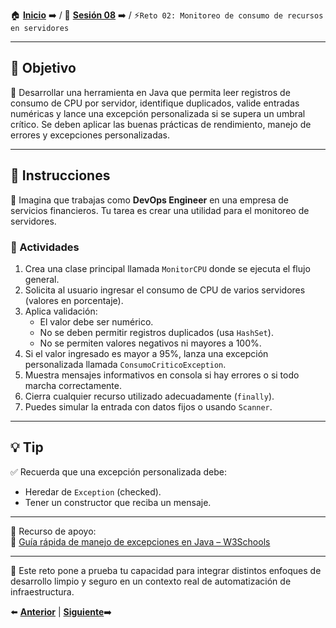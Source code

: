 
🏠 [**Inicio**](../../Readme.md) ➡️ / 📖 [**Sesión 08**](../Readme.md) ➡️ / ⚡`Reto 02: Monitoreo de consumo de recursos en servidores`

---

## 🎯 Objetivo

🧠 Desarrollar una herramienta en Java que permita leer registros de consumo de CPU por servidor, identifique duplicados, valide entradas numéricas y lance una excepción personalizada si se supera un umbral crítico. Se deben aplicar las buenas prácticas de rendimiento, manejo de errores y excepciones personalizadas.

---

## 📝 Instrucciones

🚀 Imagina que trabajas como **DevOps Engineer** en una empresa de servicios financieros. Tu tarea es crear una utilidad para el monitoreo de servidores.

### 🧩 Actividades

1. Crea una clase principal llamada `MonitorCPU` donde se ejecuta el flujo general.
2. Solicita al usuario ingresar el consumo de CPU de varios servidores (valores en porcentaje).
3. Aplica validación:
   - El valor debe ser numérico.
   - No se deben permitir registros duplicados (usa `HashSet`).
   - No se permiten valores negativos ni mayores a 100%.
4. Si el valor ingresado es mayor a 95%, lanza una excepción personalizada llamada `ConsumoCriticoException`.
5. Muestra mensajes informativos en consola si hay errores o si todo marcha correctamente.
6. Cierra cualquier recurso utilizado adecuadamente (`finally`).
7. Puedes simular la entrada con datos fijos o usando `Scanner`.

---

## 💡 Tip

✅ Recuerda que una excepción personalizada debe:
- Heredar de `Exception` (checked).
- Tener un constructor que reciba un mensaje.

---

📘 Recurso de apoyo:  
🔗 [Guía rápida de manejo de excepciones en Java – W3Schools](https://www.w3schools.com/java/java_try_catch.asp)

---

🏁 Este reto pone a prueba tu capacidad para integrar distintos enfoques de desarrollo limpio y seguro en un contexto real de automatización de infraestructura.

⬅️ [**Anterior**](../Ejemplo-05/Readme.md) | [**Siguiente**](../../Sesion-09/Readme.md)➡️
